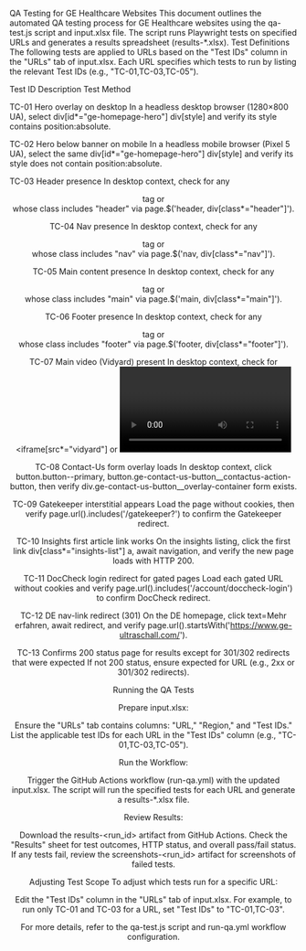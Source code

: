 QA Testing for GE Healthcare Websites
This document outlines the automated QA testing process for GE Healthcare websites using the qa-test.js script and input.xlsx file. The script runs Playwright tests on specified URLs and generates a results spreadsheet (results-*.xlsx).
Test Definitions
The following tests are applied to URLs based on the "Test IDs" column in the "URLs" tab of input.xlsx. Each URL specifies which tests to run by listing the relevant Test IDs (e.g., "TC-01,TC-03,TC-05").



Test ID
Description
Test Method



TC-01
Hero overlay on desktop
In a headless desktop browser (1280×800 UA), select div[id*="ge-homepage-hero"] div[style] and verify its style contains position:absolute.


TC-02
Hero below banner on mobile
In a headless mobile browser (Pixel 5 UA), select the same div[id*="ge-homepage-hero"] div[style] and verify its style does not contain position:absolute.


TC-03
Header presence
In desktop context, check for any <header> tag or <div> whose class includes "header" via page.$('header, div[class*="header"]').


TC-04
Nav presence
In desktop context, check for any <nav> tag or <div> whose class includes "nav" via page.$('nav, div[class*="nav"]').


TC-05
Main content presence
In desktop context, check for any <main> tag or <div> whose class includes "main" via page.$('main, div[class*="main"]').


TC-06
Footer presence
In desktop context, check for any <footer> tag or <div> whose class includes "footer" via page.$('footer, div[class*="footer"]').


TC-07
Main video (Vidyard) present
In desktop context, check for <iframe[src*="vidyard"] or <video> via page.$('iframe[src*="vidyard"], video').


TC-08
Contact-Us form overlay loads
In desktop context, click button.button--primary, button.ge-contact-us-button__contactus-action-button, then verify div.ge-contact-us-button__overlay-container form exists.


TC-09
Gatekeeper interstitial appears
Load the page without cookies, then verify page.url().includes('/gatekeeper?') to confirm the Gatekeeper redirect.


TC-10
Insights first article link works
On the insights listing, click the first link div[class*="insights-list"] a, await navigation, and verify the new page loads with HTTP 200.


TC-11
DocCheck login redirect for gated pages
Load each gated URL without cookies and verify page.url().includes('/account/doccheck-login') to confirm DocCheck redirect.


TC-12
DE nav-link redirect (301)
On the DE homepage, click text=Mehr erfahren, await redirect, and verify page.url().startsWith('https://www.ge-ultraschall.com/').


TC-13
Confirms 200 status page for results except for 301/302 redirects that were expected
If not 200 status, ensure expected for URL (e.g., 2xx or 301/302 redirects).


Running the QA Tests

Prepare input.xlsx:

Ensure the "URLs" tab contains columns: "URL," "Region," and "Test IDs."
List the applicable test IDs for each URL in the "Test IDs" column (e.g., "TC-01,TC-03,TC-05").


Run the Workflow:

Trigger the GitHub Actions workflow (run-qa.yml) with the updated input.xlsx.
The script will run the specified tests for each URL and generate a results-*.xlsx file.


Review Results:

Download the results-<run_id> artifact from GitHub Actions.
Check the "Results" sheet for test outcomes, HTTP status, and overall pass/fail status.
If any tests fail, review the screenshots-<run_id> artifact for screenshots of failed tests.



Adjusting Test Scope
To adjust which tests run for a specific URL:

Edit the "Test IDs" column in the "URLs" tab of input.xlsx.
For example, to run only TC-01 and TC-03 for a URL, set "Test IDs" to "TC-01,TC-03".

For more details, refer to the qa-test.js script and run-qa.yml workflow configuration.
